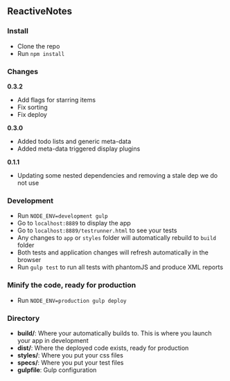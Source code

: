 ## ReactiveNotes

### Install

* Clone the repo
* Run `npm install`

### Changes

**0.3.2**

* Add flags for starring items
* Fix sorting
* Fix deploy

**0.3.0**

* Added todo lists and generic meta-data
* Added meta-data triggered display plugins

**0.1.1**

* Updating some nested dependencies and removing a stale dep we do not use

### Development
* Run `NODE_ENV=development gulp`
* Go to `localhost:8889` to display the app
* Go to `localhost:8889/testrunner.html` to see your tests
* Any changes to `app` or `styles` folder will automatically rebuild to `build` folder
* Both tests and application changes will refresh automatically in the browser
* Run `gulp test` to run all tests with phantomJS and produce XML reports

### Minify the code, ready for production
* Run `NODE_ENV=production gulp deploy`

### Directory
* **build/**: Where your automatically builds to. This is where you launch your app in development
* **dist/**: Where the deployed code exists, ready for production
* **styles/**: Where you put your css files
* **specs/**: Where you put your test files
* **gulpfile**: Gulp configuration
